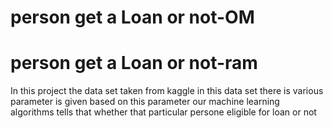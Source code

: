 # person get a Loan or not-OM
# person get a Loan or not-ram

In this project the data set taken from kaggle in this data set there is various parameter is given based on this parameter our machine learning algorithms tells that whether that particular persone eligible for loan or not
